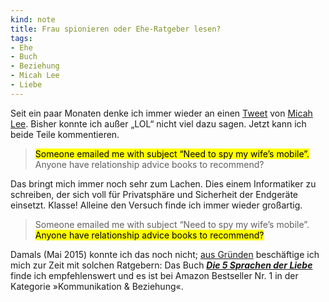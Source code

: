 ```yaml
---
kind: note
title: Frau spionieren oder Ehe-Ratgeber lesen?
tags:
- Ehe
- Buch
- Beziehung
- Micah Lee
- Liebe
---
```


Seit ein paar Monaten denke ich immer wieder an einen [Tweet][] von [Micah
Lee][]. Bisher konnte ich außer „LOL“ nicht viel dazu sagen. Jetzt kann ich
beide Teile kommentieren.

[tweet]: https://twitter.com/micahflee/status/596686754205278208
[micah lee]: https://micahflee.com/

> <p><mark>Someone emailed me with subject “Need to spy my wife’s
> mobile”.</mark> Anyone have relationship advice books to recommend?</p>

Das bringt mich immer noch sehr zum Lachen. Dies einem Informatiker zu
schreiben, der sich voll für Privatsphäre und Sicherheit der Endgeräte
einsetzt. Klasse! Alleine den Versuch finde ich immer wieder großartig.

> <p>Someone emailed me with subject “Need to spy my wife’s mobile”.
> <mark>Anyone have relationship advice books to recommend?</mark></p>

Damals (Mai 2015) konnte ich das noch nicht; [aus Gründen][lisa] beschäftige
ich mich zur Zeit mit solchen Ratgebern: Das Buch **[<cite>Die 5 Sprachen der
Liebe</cite>][5lang]** finde ich empfehlenswert und es ist bei Amazon
Bestseller Nr.&nbsp;1 in der Kategorie »Kommunikation & Beziehung«.

[lisa]: /2015/lisa-heisst-jetzt-rosenbaum/
[5lang]: http://www.francke-buch.de/buecher/ratgeber/450/0/gary-chapman-die-fuenf-sprachen-der-liebe/
